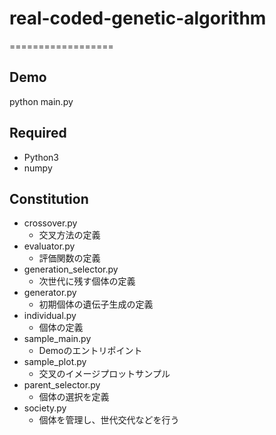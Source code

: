 # real-coded-genetic-algorithm

==================

## Demo
python main.py

## Required

* Python3
* numpy

## Constitution

* crossover.py
    * 交叉方法の定義
* evaluator.py
    * 評価関数の定義
* generation_selector.py
    * 次世代に残す個体の定義
* generator.py
    * 初期個体の遺伝子生成の定義
* individual.py
    * 個体の定義
* sample_main.py
    * Demoのエントリポイント
* sample_plot.py
    * 交叉のイメージプロットサンプル
* parent_selector.py
    * 個体の選択を定義
* society.py
    * 個体を管理し、世代交代などを行う
